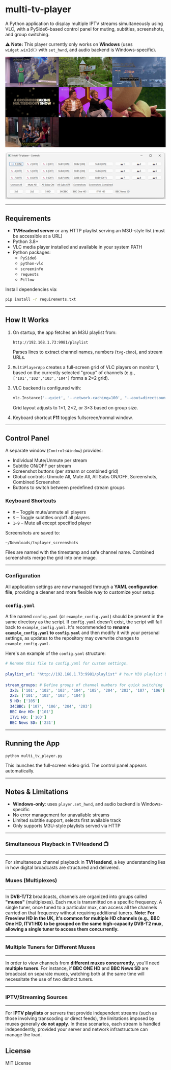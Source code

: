 # multi-tv-player

A Python application to display multiple IPTV streams simultaneously using VLC, with a PySide6-based control panel for muting, subtitles, screenshots, and group switching.

⚠️ **Note:** This player currently only works on **Windows** (uses `widget.winId()` with `set_hwnd`, and audio backend is Windows-specific).


![Example screenshot](2025-06-16_18-31-13_combined_grid.jpg)

![Controls](controls.png)

---

## Requirements

- **TVHeadend server** or any HTTP playlist serving an M3U-style list (must be accessible at a URL)
- Python 3.8+
- VLC media player installed and available in your system PATH
- Python packages:
  - `PySide6`
  - `python-vlc`
  - `screeninfo`
  - `requests`
  - `Pillow`

Install dependencies via:

```bash
pip install -r requirements.txt
```

---

## How It Works

1. On startup, the app fetches an M3U playlist from:
   ```
   http://192.168.1.73:9981/playlist
   ```
   Parses lines to extract channel names, numbers (`tvg-chno`), and stream URLs.

2. `MultiPlayerApp` creates a full-screen grid of VLC players on monitor 1, based on the currently selected "group" of channels (e.g., `['101','102','103','104']` forms a 2×2 grid).

3. VLC backend is configured with:
   ```python
   vlc.Instance('--quiet', '--network-caching=100', "--aout=directsound")
   ```
   Grid layout adjusts to 1×1, 2×2, or 3×3 based on group size.

4. Keyboard shortcut **F11** toggles fullscreen/normal window.

---

## Control Panel

A separate window (`ControlsWindow`) provides:

- Individual Mute/Unmute per stream  
- Subtitle ON/OFF per stream  
- Screenshot buttons (per stream or combined grid)  
- Global controls: Unmute All, Mute All, All Subs ON/OFF, Screenshots, Combined Screenshot  
- Buttons to switch between predefined stream groups

### Keyboard Shortcuts

- `M` – Toggle mute/unmute all players  
- `S` – Toggle subtitles on/off all players  
- `1`–`9` – Mute all except specified player  

Screenshots are saved to:
```
~/Downloads/tvplayer_screenshots
```
Files are named with the timestamp and safe channel name. Combined screenshots merge the grid into one image.

---

### Configuration

All application settings are now managed through a **YAML configuration file**, providing a cleaner and more flexible way to customize your setup.

### `config.yaml`

A file named `config.yaml` (or `example_config.yaml`) should be present in the same directory as the script. If `config.yaml` doesn't exist, the script will fall back to `example_config.yaml`. It's recommended to **rename `example_config.yaml` to `config.yaml`** and then modify it with your personal settings, as updates to the repository may overwrite changes to `example_config.yaml`.

Here's an example of the `config.yaml` structure:

```yaml
# Rename this file to config.yaml for custom settings.

playlist_url: "http://192.168.1.73:9981/playlist" # Your M3U playlist URL

stream_groups: # Define groups of channel numbers for quick switching
  3x3: ['101', '102', '103', '104', '105', '204', '203', '107', '106']
  2x2: ['101', '102', '103', '104']
  5 HD: ['105']
  34CBBC: ['107', '106', '204', '203']
  BBC One HD: ['101']
  ITV1 HD: ['103']
  BBC News SD: ['231']
```

---

## Running the App

```bash
python multi_tv_player.py
```

This launches the full-screen video grid. The control panel appears automatically.

---

## Notes & Limitations

- **Windows-only**: uses `player.set_hwnd`, and audio backend is Windows-specific
- No error management for unavailable streams
- Limited subtitle support, selects first available track
- Only supports M3U-style playlists served via HTTP

---

### Simultaneous Playback in TVHeadend 📺
---

For simultaneous channel playback in **TVHeadend**, a key understanding lies in how digital broadcasts are structured and delivered.

### Muxes (Multiplexes)
---

In **DVB-T/T2** broadcasts, channels are organized into groups called **"muxes"** (multiplexes). Each mux is transmitted on a specific frequency. A single tuner, once tuned to a particular mux, can access all the channels carried on that frequency without requiring additional tuners. **Note: For Freeview HD in the UK, it's common for multiple HD channels (e.g., BBC One HD, ITV1 HD) to be grouped on the same high-capacity DVB-T2 mux, allowing a single tuner to access them concurrently.**

---

### Multiple Tuners for Different Muxes
---

In order to view channels from **different muxes concurrently**, you'll need **multiple tuners**. For instance, if **BBC ONE HD** and **BBC News SD** are broadcast on separate muxes, watching both at the same time will necessitate the use of two distinct tuners.

---

### IPTV/Streaming Sources
---

For **IPTV playlists** or servers that provide independent streams (such as those involving transcoding or direct feeds), the limitations imposed by muxes generally **do not apply**. In these scenarios, each stream is handled independently, provided your server and network infrastructure can manage the load.


## License

MIT License

